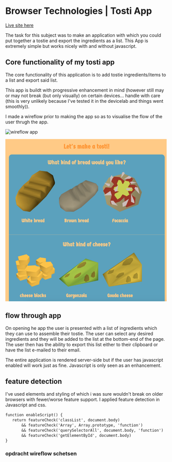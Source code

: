 # Browser Technologies | Tosti App

[Live site here](https://browser-t.herokuapp.com/)

The task for this subject was to make an application with which you could put together a tostie and export the ingredients as a list. This App is extremely simple but works nicely with and without javascript.

## Core functionality of my tosti app

The core functionality of this application is to add tostie ingredients/items to a list and export said list.

This app is buildt with progressive enhancement in mind (however still may or may not break (but only visually) on certain devices... handle with care (this is very unlikely because I've tested it in the devicelab and things went smoothly)).

I made a wireflow prior to making the app so as to visualise the flow of the user thrugh the app.  

![wireflow app](/app/src/img/schetsen1.png)  

![home screen](/app/src/img/screen1.png)  

## flow through app
On opening he app the user is presented with a list of ingredients which they can use to assemble their tostie. The user can select any desired ingredients and they will be added to the list at the bottom-end of the page. The user then has the ability to export this list either to their clipboard or have the list e-mailed to their email.

The entire application is rendered server-side but if the user has javascript enabled will work just as fine. Javascript is only seen as an enhancement.

## feature detection

I've used elements and styling of which i was sure wouldn't break on older browsers with fewer/worse feature support.
I applied feature detection in Javascript and css.

```
function enableScript() {
   return featureCheck('classList', document.body)
       && featureCheck('Array', Array.prototype, 'function')
       && featureCheck('querySelectorAll', document.body, 'function')
       && featureCheck('getElementById', document.body)
}
```

### opdracht wireflow schetsen

